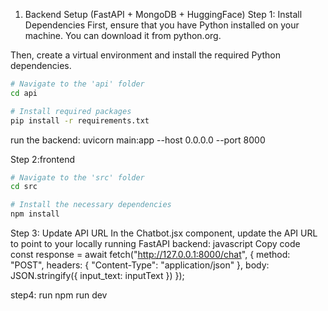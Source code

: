 1. Backend Setup (FastAPI + MongoDB + HuggingFace)
Step 1: Install Dependencies
First, ensure that you have Python installed on your machine. You can download it from python.org.

Then, create a virtual environment and install the required Python dependencies.
```bash
# Navigate to the 'api' folder
cd api

# Install required packages
pip install -r requirements.txt
```
run the backend:
uvicorn main:app --host 0.0.0.0 --port 8000

Step 2:frontend
```bash
# Navigate to the 'src' folder
cd src

# Install the necessary dependencies
npm install

```
Step 3: Update API URL
In the Chatbot.jsx component, update the API URL to point to your locally running FastAPI backend:
javascript
Copy code
const response = await fetch("http://127.0.0.1:8000/chat", {
  method: "POST",
  headers: { "Content-Type": "application/json" },
  body: JSON.stringify({ input_text: inputText })
});

step4: run
npm run dev




